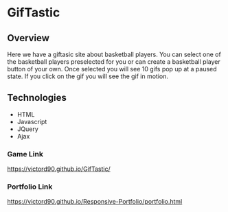 # GifTastic


## Overview

Here we have a giftasic site about basketball players. You can select one of the basketball players preselected for you
or can create a basketball player button of your own. Once selected you will see 10 gifs pop up at a paused state.
If you click on the gif you will see the gif in motion.


## Technologies

- HTML
- Javascript
- JQuery
- Ajax

### Game Link

https://victord90.github.io/GifTastic/

### Portfolio Link

https://victord90.github.io/Responsive-Portfolio/portfolio.html